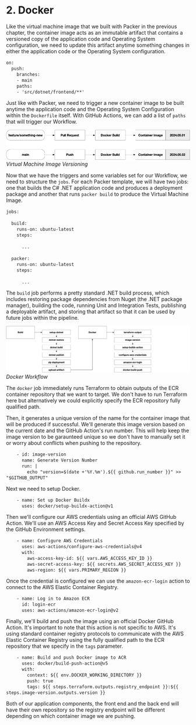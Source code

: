 # 2. Docker

Like the virtual machine image that we built with Packer in the previous chapter, the container image acts as an immutable artifact that contains a versioned copy of the application code and Operating System configuration, we need to update this artifact anytime something changes in either the application code or the Operating System configuration.

	on:
	  push:
	    branches: 
	    - main
	    paths:
	    - 'src/dotnet/frontend/**'

Just like with Packer, we need to trigger a new container image to be built anytime the application code and the Operating System Configuration within the `Dockerfile` itself. With GitHub Actions, we can add a list of `paths` that will trigger our Workflow.

![Resource][image-1]
_Virtual Machine Image Versioning_

Now that we have the triggers and some variables set for our Workflow, we need to structure the `jobs`. For each Packer template, we will have two jobs: one that builds the C# .NET application code and produces a deployment package and another that runs `packer build` to produce the Virtual Machine Image.

	jobs:
	
	  build:
	    runs-on: ubuntu-latest
	    steps:
	
	      ...
	
	  packer:
	    runs-on: ubuntu-latest
	    steps:
	
	      ...

The `build` job performs a pretty standard .NET build process, which includes restoring package dependencies from Nuget (the .NET package manager), building the code, running Unit and Integration Tests, publishing a deployable artifact, and storing that artifact so that it can be used by future jobs within the pipeline.

![Resource][image-2]
_Docker Workflow_

The `docker` job immediately runs Terraform to obtain outputs of the ECR container repository that we want to target. We don't have to run Terraform here but alternatively we could explicitly specify the ECR repository fully qualified path.

Then, it generates a unique version of the name for the container image that will be produced if successful. We'll generate this image version based on the current date and the GitHub Action's run number. This will help keep the image version to be garaunteed unique so we don't have to manually set it or worry about conflicts when pushing to the repository.

```
    - id: image-version
      name: Generate Version Number
      run: |
        echo "version=$(date +'%Y.%m').${{ github.run_number }}" >> "$GITHUB_OUTPUT"
```

Next we need to setup Docker.

	    - name: Set up Docker Buildx
	      uses: docker/setup-buildx-action@v1

Then we'll configure our AWS credentials using an official AWS GitHub Action. We'll use an AWS Access Key and Secret Access Key specified by the GitHub Environment settings.

```
    - name: Configure AWS Credentials
      uses: aws-actions/configure-aws-credentials@v4
      with:
        aws-access-key-id: ${{ vars.AWS_ACCESS_KEY_ID }}
        aws-secret-access-key: ${{ secrets.AWS_SECRET_ACCESS_KEY }}
        aws-region: ${{ vars.PRIMARY_REGION }}
```

Once the credential is configured we can use the `amazon-ecr-login` action to connect to the AWS Elastic Container Registry.

```
    - name: Log in to Amazon ECR
      id: login-ecr
      uses: aws-actions/amazon-ecr-login@v2
```

Finally, we'll build and push the image using an official Docker GitHub Action. It's important to note that this action is not specific to AWS. It's using standard container registry protocols to communicate with the AWS Elastic Container Registry using the fully qualified path to the ECR repository that we specify in the `tags` parameter. 

```
    - name: Build and push Docker image to ACR
      uses: docker/build-push-action@v5
      with:
        context: ${{ env.DOCKER_WORKING_DIRECTORY }}
        push: true
        tags: ${{ steps.terraform.outputs.registry_endpoint }}:${{ steps.image-version.outputs.version }}
```

Both of our application components, the front end and the back end will have their own repository so the registry endpoint will be different depending on which container image we are pushing.

[image-1]:	../images/CICD-Docker-ImageVersioning.png
[image-2]:	../images/GitHubAction-Docker.png